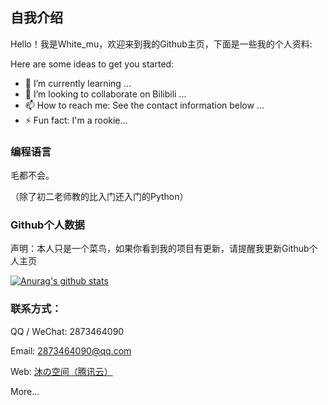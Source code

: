 ## 自我介绍

Hello！我是White_mu，欢迎来到我的Github主页，下面是一些我的个人资料:

Here are some ideas to get you started:

- 🌱 I’m currently learning ...
- 👯 I’m looking to collaborate on Bilibili ...
- 📫 How to reach me: See the contact information below ...
- ⚡ Fun fact: I'm a rookie...

### 编程语言

毛都不会。

（除了初二老师教的比入门还入门的Python）

### Github个人数据

声明：本人只是一个菜鸟，如果你看到我的项目有更新，请提醒我更新Github个人主页

[![Anurag's github stats](https://github-readme-stats.vercel.app/api?username=WhitemuTeam&show_icons=true&theme=tokyonight)](https://github.com/anuraghazra/github-readme-stats)

### 联系方式：

QQ / WeChat: 2873464090

Email: 2873464090@qq.com

Web: [沐の空间（腾讯云）](https://mu-1303888528.cos-website.ap-guangzhou.myqcloud.com/)

More...
